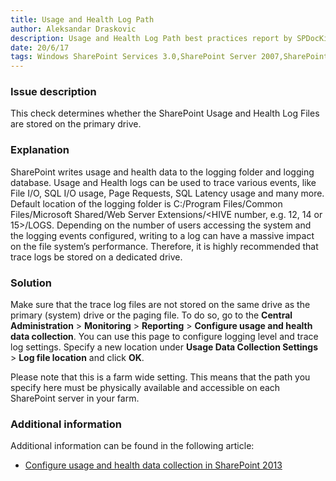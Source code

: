 ```yaml
---
title: Usage and Health Log Path
author: Aleksandar Draskovic
description: Usage and Health Log Path best practices report by SPDocKit determines whether the SharePoint Usage and Health Log Files are stored on the primary drive.
date: 20/6/17
tags: Windows SharePoint Services 3.0,SharePoint Server 2007,SharePoint Foundation 2010,SharePoint Server 2010,SharePoint Foundation 2013,SharePoint Server 2013,SharePoint Server 2016
---
```

### Issue description

This check determines whether the SharePoint Usage and Health Log Files are stored on the primary drive.

### Explanation

SharePoint writes usage and health data to the logging folder and logging database. Usage and Health logs can be used to trace various events, like File I/O, SQL I/O usage, Page Requests, SQL Latency usage and many more. Default location of the logging folder is C:/Program Files/Common Files/Microsoft Shared/Web Server Extensions/<HIVE number, e.g. 12, 14 or 15>/LOGS. Depending on the number of users accessing the system and the logging events configured, writing to a log can have a massive impact on the file system’s performance. Therefore, it is highly recommended that trace logs be stored on a dedicated drive.

### Solution

Make sure that the trace log files are not stored on the same drive as the primary (system) drive or the paging file. To do so, go to the __Central Administration__ > __Monitoring__ > __Reporting__ > __Configure usage and health data collection__. You can use this page to configure logging level and trace log settings. Specify a new location under __Usage Data Collection Settings__ > __Log file location__ and click __OK__.

Please note that this is a farm wide setting. This means that the path you specify here must be physically available and accessible on each SharePoint server in your farm.

### Additional information

Additional information can be found in the following article:

* [Configure usage and health data collection in SharePoint 2013](https://technet.microsoft.com/en-us/library/ee663480.aspx)
